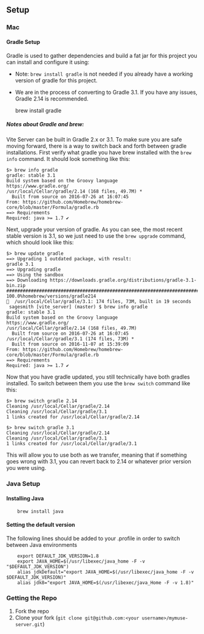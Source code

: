 ﻿## Setup

### Mac

#### Gradle Setup

   Gradle is used to gather dependencies and build a fat jar for this project you can install and configure it using:
   
   - Note: `brew install gradle` is not needed if you already have a working version of gradle for this project. 
   - We are in the process of converting to Gradle 3.1. If you have any issues, Gradle 2.14 is recommended.
        
        brew install gradle
        
##### Notes about Gradle and brew:
   
   Vite Server can be built in Gradle 2.x or 3.1. To make sure you are safe moving forward, there is a way to switch 
   back and forth between gradle installations. First verify what gradle you have brew installed with the `brew info` 
   command. It should look something like this:
   
   ```
   $> brew info gradle
   gradle: stable 3.1
   Build system based on the Groovy language
   https://www.gradle.org/
   /usr/local/Cellar/gradle/2.14 (168 files, 49.7M) *
     Built from source on 2016-07-26 at 16:07:45
   From: https://github.com/Homebrew/homebrew-core/blob/master/Formula/gradle.rb
   ==> Requirements
   Required: java >= 1.7 ✔
   ```
   
   Next, upgrade your version of gradle. As you can see, the most recent stable version is 3.1, so we just need to 
   use the `brew upgrade` command, which should look like this:
   
   ```
   $> brew update gradle
   ==> Upgrading 1 outdated package, with result:
   gradle 3.1
   ==> Upgrading gradle
   ==> Using the sandbox
   ==> Downloading https://downloads.gradle.org/distributions/gradle-3.1-bin.zip
   ######################################################################## 100.0%homebrew/versions/gradle214
   🍺  /usr/local/Cellar/gradle/3.1: 174 files, 73M, built in 19 seconds
    sagesmith [vite_server] (master) $ brew info gradle
   gradle: stable 3.1
   Build system based on the Groovy language
   https://www.gradle.org/
   /usr/local/Cellar/gradle/2.14 (168 files, 49.7M)
     Built from source on 2016-07-26 at 16:07:45
   /usr/local/Cellar/gradle/3.1 (174 files, 73M) *
     Built from source on 2016-11-07 at 15:39:09
   From: https://github.com/Homebrew/homebrew-core/blob/master/Formula/gradle.rb
   ==> Requirements
   Required: java >= 1.7 ✔
   ```
   
   Now that you have gradle updated, you still technically have both gradles installed. To switch between them you 
   use the `brew switch` command like this:
   
   ```
   $> brew switch gradle 2.14
   Cleaning /usr/local/Cellar/gradle/2.14
   Cleaning /usr/local/Cellar/gradle/3.1
   1 links created for /usr/local/Cellar/gradle/2.14
   
   $> brew switch gradle 3.1
   Cleaning /usr/local/Cellar/gradle/2.14
   Cleaning /usr/local/Cellar/gradle/3.1
   1 links created for /usr/local/Cellar/gradle/3.1
   ```
   
   This will allow you to use both as we transfer, meaning that if something goes wrong with 3.1, you can revert back to 2.14 or whatever prior version you were using.

### Java Setup

#### Installing Java

        brew install java


#### Setting the default version
   The following lines should be added to your .profile in order to switch between Java environments

        export DEFAULT_JDK_VERSION=1.8
        export JAVA_HOME=$(/usr/libexec/java_home -F -v "$DEFAULT_JDK_VERSION")
        alias jdkDefault="export JAVA_HOME=$(/usr/libexec/java_home -F -v $DEFAULT_JDK_VERSION)"
        alias jdk8="export JAVA_HOME=$(/usr/libexec/java_Home -F -v 1.8)"

### Getting the Repo
1. Fork the repo
2. Clone your fork (`git clone git@github.com:<your username>/mymuse-server.git`)
